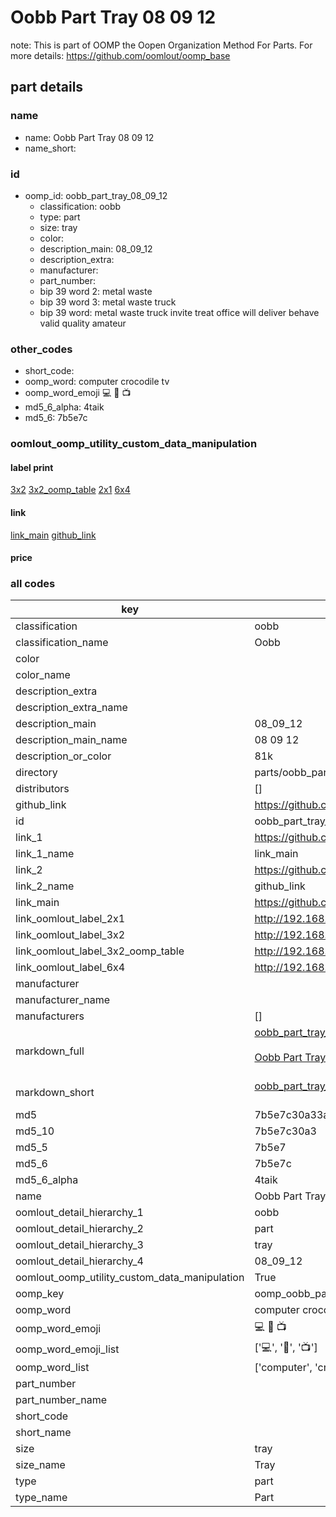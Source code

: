 # Oobb Part Tray 08 09 12  

note: This is part of OOMP the Oopen Organization Method For Parts. For more details: https://github.com/oomlout/oomp_base

##  part details





### name
* name: Oobb Part Tray 08 09 12
* name_short: 
### id
* oomp_id: oobb_part_tray_08_09_12
  * classification: oobb
  * type: part
  * size: tray
  * color: 
  * description_main: 08_09_12
  * description_extra: 
  * manufacturer: 
  * part_number: 
  * bip 39 word 2: metal waste
  * bip 39 word 3: metal waste truck
  * bip 39 word: metal waste truck invite treat office will deliver behave valid quality amateur

### other_codes
* short_code: 
* oomp_word: computer crocodile tv
* oomp_word_emoji :computer: :crocodile: :tv:
* md5_6_alpha: 4taik
* md5_6: 7b5e7c






### oomlout_oomp_utility_custom_data_manipulation
#### label print
[3x2](http://192.168.1.245:1112/?label=oomp%204taik)
[3x2_oomp_table](http://192.168.1.107:1112/?label=oomp%204taik)
[2x1](http://192.168.1.242:1112/?label=oomp%204taik)
[6x4](http://192.168.1.55:1112/?label=oomp%204taik)    

#### link

[link_main](https://github.com/oomlout/oomlout_oomp_current_version_messy/tree/main/parts/oobb_part_tray_08_09_12) [github_link](https://github.com/oomlout/oomlout_oomp_part_src/tree/main/parts/oobb_part_tray_08_09_12)                             

#### price







### all codes 
| key | value |  
| --- | --- |  
| classification | oobb |  
| classification_name | Oobb |  
| color |  |  
| color_name |  |  
| description_extra |  |  
| description_extra_name |  |  
| description_main | 08_09_12 |  
| description_main_name | 08 09 12 |  
| description_or_color | 81k |  
| directory | parts/oobb_part_tray_08_09_12 |  
| distributors | [] |  
| github_link | https://github.com/oomlout/oomlout_oomp_part_src/tree/main/parts/oobb_part_tray_08_09_12 |  
| id | oobb_part_tray_08_09_12 |  
| link_1 | https://github.com/oomlout/oomlout_oomp_current_version_messy/tree/main/parts/oobb_part_tray_08_09_12 |  
| link_1_name | link_main |  
| link_2 | https://github.com/oomlout/oomlout_oomp_part_src/tree/main/parts/oobb_part_tray_08_09_12 |  
| link_2_name | github_link |  
| link_main | https://github.com/oomlout/oomlout_oomp_current_version_messy/tree/main/parts/oobb_part_tray_08_09_12 |  
| link_oomlout_label_2x1 | http://192.168.1.242:1112/?label=oomp%204taik |  
| link_oomlout_label_3x2 | http://192.168.1.245:1112/?label=oomp%204taik |  
| link_oomlout_label_3x2_oomp_table | http://192.168.1.107:1112/?label=oomp%204taik |  
| link_oomlout_label_6x4 | http://192.168.1.55:1112/?label=oomp%204taik |  
| manufacturer |  |  
| manufacturer_name |  |  
| manufacturers | [] |  
| markdown_full | [oobb_part_tray_08_09_12](https://github.com/oomlout/oomlout_oomp_current_version_messy/tree/main/parts/oobb_part_tray_08_09_12)<br>[](https://github.com/oomlout/oomlout_oomp_current_version_messy/tree/main/parts/oobb_part_tray_08_09_12)<br>[Oobb Part Tray 08 09 12](https://github.com/oomlout/oomlout_oomp_current_version_messy/tree/main/parts/oobb_part_tray_08_09_12)<br><br> |  
| markdown_short | [oobb_part_tray_08_09_12](https://github.com/oomlout/oomlout_oomp_current_version_messy/tree/main/parts/oobb_part_tray_08_09_12)<br><br> |  
| md5 | 7b5e7c30a33a1f666673e761d27dec60 |  
| md5_10 | 7b5e7c30a3 |  
| md5_5 | 7b5e7 |  
| md5_6 | 7b5e7c |  
| md5_6_alpha | 4taik |  
| name | Oobb Part Tray 08 09 12 |  
| oomlout_detail_hierarchy_1 | oobb |  
| oomlout_detail_hierarchy_2 | part |  
| oomlout_detail_hierarchy_3 | tray |  
| oomlout_detail_hierarchy_4 | 08_09_12 |  
| oomlout_oomp_utility_custom_data_manipulation | True |  
| oomp_key | oomp_oobb_part_tray_08_09_12 |  
| oomp_word | computer crocodile tv |  
| oomp_word_emoji | :computer: :crocodile: :tv: |  
| oomp_word_emoji_list | [':computer:', ':crocodile:', ':tv:'] |  
| oomp_word_list | ['computer', 'crocodile', 'tv'] |  
| part_number |  |  
| part_number_name |  |  
| short_code |  |  
| short_name |  |  
| size | tray |  
| size_name | Tray |  
| type | part |  
| type_name | Part |  
